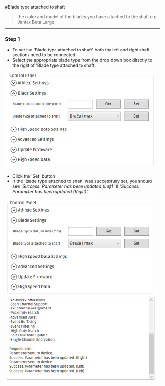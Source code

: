 #Blade type attached to shaft

>the make and model of the blades you have attached to the shaft e.g. Jantex Beta Large.

---

### Step 1
* To set the 'Blade type attached to shaft' both the left and right shaft sections need to be connected.
* Select the appropriate blade type from the drop-down box directly to the right of 'Blade type attached to shaft'.

![Select blade type](assets/blade-type-select.png)

* Click the 'Set' button
* If the 'Blade type attached to shaft' was successfully set, you should see _'Success. Parameter has been updated (Left)'_ & _'Success. Parameter has been updated (Right)'._

![Blade type set success](assets/blade-type-success.png)